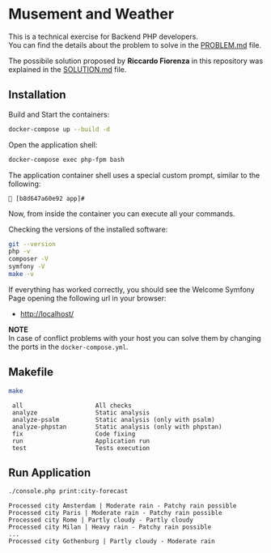 # Musement and Weather

This is a technical exercise for Backend PHP developers.  
You can find the details about the problem to solve in the [PROBLEM.md](./doc/PROBLEM.md) file.  

The possibile solution proposed by **Riccardo Fiorenza** in this repository was explained in the [SOLUTION.md](./doc/SOLUTION.md) file.

## Installation

Build and Start the containers:

```bash
docker-compose up --build -d
```

Open the application shell:

```bash
docker-compose exec php-fpm bash
```

The application container shell uses a special custom prompt, similar to the following:

```console
🐳 [b8d647a60e92 app]#
```

Now, from inside the container you can execute all your commands.

Checking the versions of the installed software:

```bash
git --version
php -v
composer -V
symfony -V
make -v
```

If everything has worked correctly, you should see the Welcome Symfony Page opening the following url in your browser:

- [http://localhost/](http://localhost/)

**NOTE**  
In case of conflict problems with your host you can solve them by changing the ports in the `docker-compose.yml`.

## Makefile

```bash
make
```

```console
 all                    All checks
 analyze                Static analysis
 analyze-psalm          Static analysis (only with psalm)
 analyze-phpstan        Static analysis (only with phpstan)
 fix                    Code fixing
 run                    Application run
 test                   Tests execution
```

## Run Application

```bash
./console.php print:city-forecast
```

```console
Processed city Amsterdam | Moderate rain - Patchy rain possible
Processed city Paris | Moderate rain - Patchy rain possible
Processed city Rome | Partly cloudy - Partly cloudy
Processed city Milan | Heavy rain - Patchy rain possible
... 
Processed city Gothenburg | Partly cloudy - Moderate rain
```
